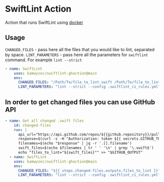 # SwiftLint Action

Action that runs SwiftLint using [docker](https://github.com/realm/SwiftLint#docker)

## Usage

`CHANGED_FILES` - pass here all the files that you would like to lint, separated by space.
`LINT_PARAMETERS` - pass here all the parameters for `swiftlint` command. For example `lint --strict`

```yaml
- name: SwiftLint
    uses: kamwysoc/swiftlint-ghaction@main
    env:
      CHANGED_FILES: "/Path/To/file_to_lint.swift /Path/To/file_to_lint2.swift"
      LINT_PARAMETERS: "lint --strict --config .swiftlint_ci_rules.yml"
```

## In order to get changed files you can use GitHub API

```yaml
- name: Get all changed .swift files
    id: changed-files
    run: |
      api_url="https://api.github.com/repos/${{github.repository}}/pulls/${{github.event.pull_request.number}}/files"
      response=$(curl -s -H "Authorization: token ${{ secrets.GITHUB_TOKEN }}" "$api_url")
      filenames=$(echo "$response" | jq -r '.[].filename')
      swift_files=$(echo $filenames | tr ' ' '\n' | grep '\.swift$')
      echo "files_to_lint="${swift_files}"" >> "$GITHUB_OUTPUT"
  - name: SwiftLint
    uses: kamwysoc/swiftlint-ghaction@main
    env:
      CHANGED_FILES: "${{ steps.changed-files.outputs.files_to_lint }}"
      LINT_PARAMETERS: "lint --strict --config .swiftlint_ci_rules.yml"
```
